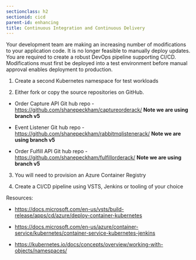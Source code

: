 ```yaml
---
sectionclass: h2
sectionid: cicd
parent-id: enhancing
title: Continuous Integration and Continuous Delivery
---
```



Your development team are making an increasing number of modifications to your
application code. It is no longer feasible to manually deploy updates. You are
required to create a robust DevOps pipeline supporting CI/CD. Modifications must
first be deployed into a test environment before manual approval enables
deployment to production.

1.  Create a second Kubernetes namespace for test workloads

2.  Either fork or copy the source repositories on GitHub. 

* Order Capture API
Git hub repo - https://github.com/shanepeckham/captureorderack/ **Note we are using branch v5**

* Event Listener 
Git hub repo - https://github.com/shanepeckham/rabbitmqlistenerack/ **Note we are using branch v5**

* Order Fulfill API
Git hub repo - https://github.com/shanepeckham/fulfillorderack/ **Note we are using branch v5**

3. You will need to provision an Azure Container Registry

4. Create a CI/CD pipeline using VSTS, Jenkins or tooling of your choice

Resources:

-   <https://docs.microsoft.com/en-us/vsts/build-release/apps/cd/azure/deploy-container-kubernetes>

-   <https://docs.microsoft.com/en-us/azure/container-service/kubernetes/container-service-kubernetes-jenkins>

-   <https://kubernetes.io/docs/concepts/overview/working-with-objects/namespaces/>